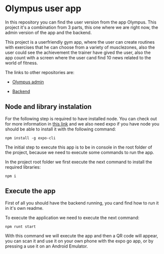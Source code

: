 # Olympus user app

In this repository you can find the user version from the app Olympus. This project it's a combination from 3 parts, this one where we are right now, the admin version of the app and the backend.

This project is a userfriendly gym app, where the user can create routines with exercises that he can choose from a variety of musclezones, also the user could see the achievement the trainer have gived the user, also the app count with a screen where the user cand find 10 news related to the world of fitness.

The links to other repositories are:

- [Olympus admin](https://github.com/RicardoAlvarezHernandez1/Olympus_Server)

- [Backend](https://github.com/AleVallejoGarcia/Olympus_API)

## Node and library instalation

For the following step is required to have installed node. You can check out for more information in [this link](https://nodejs.org/en/download/package-manager) and we also need expo if you have node you should be able to install it with the following command:

`npm install -g expo-cli`

The initial step to execute this app is to be in console in the root folder of the project, because we need to execute some commands to run the app.

In the project root folder we first execute the next command to install the required libraries:

`npm i`

## Execute the app

First of all you should have the backend running, you cand find how to run it in it's own readme.

To execute the application we need to execute the next command:

`npm runt start`

With this command we will execute the app and then a QR code will appear, you can scan it and use it on your own phone with the expo go app, or by pressing a use it on an Android Emulator.
